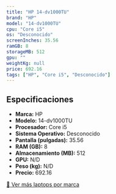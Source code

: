 ```yaml
---
title: "HP 14-dv1000TU"
brand: "HP"
model: "14-dv1000TU"
cpu: "Core i5"
os: "Desconocido"
screenInches: 35.56
ramGB: 8
storageMB: 512
gpu: ""
weightKg: null
price: 692.16
tags: ["HP", "Core i5", "Desconocido"]
---
```

## Especificaciones

- **Marca:** HP
- **Modelo:** 14-dv1000TU
- **Procesador:** Core i5
- **Sistema Operativo:** Desconocido
- **Pantalla (pulgadas):** 35.56
- **RAM (GB):** 8
- **Almacenamiento (MB):** 512
- **GPU:** N/D
- **Peso (kg):** N/D
- **Precio:** 692.16

[:rocket: Ver más laptops por marca](/brand/hp)
